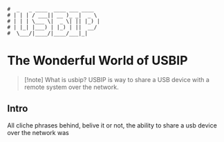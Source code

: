 ```text
#  _   _ ____  ____ ___ ____
# | | | / ___|| __ )_ _|  _ \
# | | | \___ \|  _ \| || |_) |
# | |_| |___) | |_) | ||  __/
#  \___/|____/|____/___|_|
```

The Wonderful World of USBIP
============================

> [!note] What is usbip?
> USBIP is way to share a USB device with a remote system over the network.

Intro
-----

All cliche phrases behind, belive it or not, the ability to share a usb device over the network was
